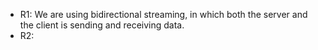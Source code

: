 - R1: We are using bidirectional streaming, in which both the server and the client is sending and receiving data.
- R2: 
